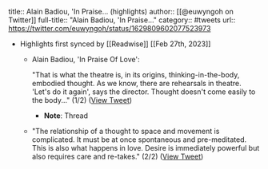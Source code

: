 title:: Alain Badiou, 'In Praise... (highlights)
author:: [[@euwyngoh on Twitter]]
full-title:: "Alain Badiou, 'In Praise..."
category:: #tweets
url:: https://twitter.com/euwyngoh/status/1629809602077523973

- Highlights first synced by [[Readwise]] [[Feb 27th, 2023]]
	- Alain Badiou, 'In Praise Of Love':
	  
	  "That is what the theatre is, in its origins, thinking-in-the-body, embodied thought. As we know, there are rehearsals in theatre. 'Let's do it again', says the director. Thought doesn't come easily to the body..." (1/2) ([View Tweet](https://twitter.com/euwyngoh/status/1629809602077523973))
		- **Note**: Thread
	- "The relationship of a thought to space and movement is complicated. It must be at once spontaneous and pre-meditated. This is also what happens in love. Desire is immediately powerful but also requires care and re-takes." (2/2) ([View Tweet](https://twitter.com/euwyngoh/status/1629809604619296769))